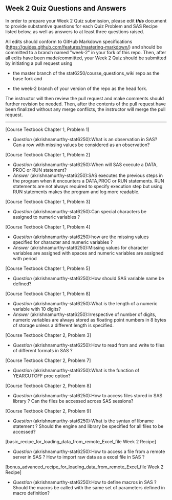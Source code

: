 
## Week 2 Quiz Questions and Answers

In order to prepare your Week 2 Quiz submission, please edit ***this*** document to provide substantive questions for each Quiz Problem and SAS Recipe listed below, as well as answers to at least three questions raised.

All edits should conform to GitHub Markdown specifications (https://guides.github.com/features/mastering-markdown/) and should be committed to a branch named "week-2" in your fork of this repo. Then, after all edits have been made/committed, your Week 2 Quiz should be submitted by initiating a pull request using

- the master branch of the stat6250/course_questions_wiki repo as the base fork and

- the week-2 branch of your version of the repo as the head fork.

The instructor will then review the pull request and make comments should further revision be needed. Then, after the contents of the pull request have been finalized without any merge conflicts, the instructor will merge the pull request.



********************************************************************************



[Course Textbook Chapter 1, Problem 1]
- *Question* (akrishnamurthy-stat6250):What is an observation in SAS? Can a row with missing values be considered as an observation?


[Course Textbook Chapter 1, Problem 2]
- *Question* (akrishnamurthy-stat6250):When will SAS execute a DATA, PROC or RUN statement?
- *Answer* (akrishnamurthy-stat6250):SAS executes the previous steps in the program when it encounters a DATA,PROC or RUN statements. RUN statements are not always required to specify execution step but using RUN statements makes the program and log more readable.


[Course Textbook Chapter 1, Problem 3]
- *Question* (akrishnamurthy-stat6250):Can special characters be assigned to numeric variables ?


[Course Textbook Chapter 1, Problem 4]
- *Question* (akrishnamurthy-stat6250):how are the missing values specified for character and numeric variables ?
- *Answer* (akrishnamurthy-stat6250):Missing values for character variables are assigned with spaces and numeric variables are assigned with period 


[Course Textbook Chapter 1, Problem 5]
- *Question* (akrishnamurthy-stat6250):How should SAS variable name be defined?


[Course Textbook Chapter 1, Problem 8]
- *Question* (akrishnamurthy-stat6250):What is the length of a numeric variable with 10 digits?
- *Answer* (akrishnamurthy-stat6250):Irrespective of number of digits, numeric variables are always stored as floating point numbers in 8 bytes of storage unless a different length is specified. 


[Course Textbook Chapter 2, Problem 3]
- *Question* (akrishnamurthy-stat6250):How to read from and write to files of different formats in SAS ?


[Course Textbook Chapter 2, Problem 7]
- *Question* (akrishnamurthy-stat6250):What is the function of YEARCUTOFF proc option?


[Course Textbook Chapter 2, Problem 8]
- *Question* (akrishnamurthy-stat6250):How to access files stored in SAS library ? Can the files be accessed across SAS sessions?


[Course Textbook Chapter 2, Problem 9]
- *Question* (akrishnamurthy-stat6250):What is the syntax of libname statement ? Should the engine and library be specified for all files to be accessed?


[basic_recipe_for_loading_data_from_remote_Excel_file Week 2 Recipe]
- *Question* (akrishnamurthy-stat6250):How to access a file from a remote server in SAS ? How to import raw data as a excel file in SAS ? 


[bonus_advanced_recipe_for_loading_data_from_remote_Excel_file Week 2 Recipe]
- *Question* (akrishnamurthy-stat6250):How to define macros in SAS ? Should the macros be called with the same set of parameters defined in macro definition?

